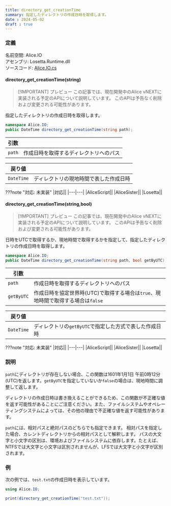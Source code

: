 ```yaml
---
title: directory_get_creationTime
summary: 指定したディレクトリの作成日時を取得します。
date : 2024-05-02
draft : true
---
```


### 定義

名前空間: Alice.IO<br/>
アセンブリ: Losetta.Runtime.dll<br/>
ソースコード: [Alice.IO.cs](https://github.com/WSOFT-Project/Losetta/blob/master/Losetta.Runtime/Alice.IO.cs)

#### directory_get_creationTime(string)

> [!IMPORTANT] プレビュー
> この記事では、現在開発中のAlice vNEXTに実装される予定のAPIについて説明しています。
> このAPIは予告なく削除および変更される可能性があります。

指定したディレクトリの作成日時を取得します。

```cs title="AliceScript"
namespace Alice.IO;
public DateTime directory_get_creationTime(string path);
```

|引数| |
|-|-|
|`path`|作成日時を取得するディレクトリへのパス|

|戻り値| |
|-|-|
|`DateTime`|ディレクトリの現地時間で表した作成日時|

???note "対応: 未実装"
    |対応||
    |---|---|
    |AliceScript||
    |AliceSister||
    |Losetta||

#### directory_get_creationTime(string,bool)

> [!IMPORTANT] プレビュー
> この記事では、現在開発中のAlice vNEXTに実装される予定のAPIについて説明しています。
> このAPIは予告なく削除および変更される可能性があります。

日時をUTCで取得するか、現地時間で取得するかを指定して、指定したディレクトリの作成日時を取得します。

```cs title="AliceScript"
namespace Alice.IO;
public DateTime directory_get_creationTime(string path, bool getByUTC);
```

|引数| |
|-|-|
|`path`|作成日時を取得するディレクトリへのパス|
|`getByUTC`|作成日時を協定世界時(UTC)で取得する場合は`true`、現地時間で取得する場合は`false`|

|戻り値| |
|-|-|
|`DateTime`|ディレクトリの`getByUTC`で指定した方式で表した作成日時|

???note "対応: 未実装"
    |対応||
    |---|---|
    |AliceScript||
    |AliceSister||
    |Losetta||

### 説明

`path`にディレクトリが存在しない場合、この関数は1601年1月1日 午前0時12分(UTC)を返します。`getByUTC`を指定していないか`false`の場合は、現地時間に調整して返します。

ディレクトリの作成日時は書き換えることができるため、この関数が不正確な値を返す可能性があることにご注意ください。また、ファイルシステムやオペレーティングシステムによっては、その他の理由で不正確な値を返す可能性があります。

`path`には、相対パスと絶対パスのどちらでも指定できます。
相対パスを指定した場合、カレントディレクトリからの相対パスとして解釈します。
パスの大文字と小文字の区別は、環境およびファイルシステムに依存します。たとえば、NTFSでは大文字と小文字は区別されませんが、LFSでは大文字と小文字が区別されます。

### 例
次の例では、`test.txt`の作成日時を表示しています。

```cs title="AliceScript"
using Alice.IO;

print(directory_get_creationTime("test.txt"));
```
